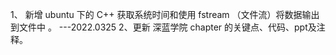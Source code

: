 1、 新增 ubuntu 下的 C++ 获取系统时间和使用 fstream （文件流）将数据输出到文件中 。 ---2022.0325
2、更新 深蓝学院 chapter 的关键点、代码、ppt及注释。

